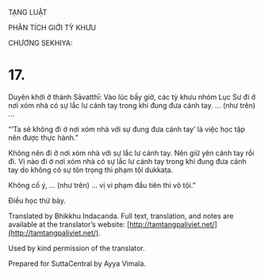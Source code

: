  

TẠNG LUẬT

PHÂN TÍCH GIỚI TỲ KHƯU

CHƯƠNG SEKHIYA:

# 17.

Duyên khởi ở thành Sāvatthī: Vào lúc bấy giờ, các tỳ khưu nhóm Lục Sư đi ở nơi xóm nhà có sự lắc lư cánh tay trong khi đung đưa cánh tay. … (như trên) …

“‘Ta sẽ không đi ở nơi xóm nhà với sự đung đưa cánh tay’ là việc học tập nên được thực hành.”

Không nên đi ở nơi xóm nhà với sự lắc lư cánh tay. Nên giữ yên cánh tay rồi đi. Vị nào đi ở nơi xóm nhà có sự lắc lư cánh tay trong khi đung đưa cánh tay do không có sự tôn trọng thì phạm tội dukkaṭa.

Không cố ý, … (như trên) … vị vi phạm đầu tiên thì vô tội.”

Điều học thứ bảy.

Translated by Bhikkhu Indacanda. Full text, translation, and notes are available at the translator’s website: [http://tamtangpaliviet.net/](http://tamtangpaliviet.net/).

Used by kind permission of the translator.

Prepared for SuttaCentral by Ayya Vimala.